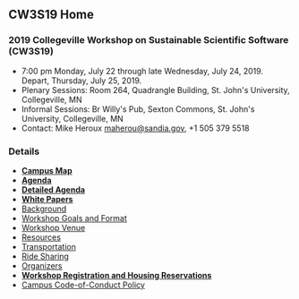 
## CW3S19 Home

### 2019 Collegeville Workshop on Sustainable Scientific Software (CW3S19)

- 7:00 pm Monday, July 22 through late Wednesday, July 24, 2019.  Depart, Thursday, July 25, 2019.
- Plenary Sessions: Room 264, Quadrangle Building, St. John's University, Collegeville, MN
- Informal Sessions: Br Willy's Pub, Sexton Commons, St. John's University, Collegeville, MN
- Contact: Mike Heroux <maherou@sandia.gov>, +1 505 379 5518

### Details
- [**Campus Map**](SJU-Campus-Map.pdf)
- [**Agenda**](Agenda.md)
- [**Detailed Agenda**](CW3S19-Agenda.pdf)
- [**White Papers**](WorkshopResources/WhitePapers/WhitePaperList.md)
- [Background](Background.md)
- [Workshop Goals and Format](GoalsFormat.md)
- [Workshop Venue](Venue.md)
- [Resources](Resources.md)
- [Transportation](Transportation.md)
- [Ride Sharing](Ride_sharing.md)
- [Organizers](Organizers.md)
- [**Workshop Registration and Housing Reservations**](Registration.md)
- [Campus Code-of-Conduct Policy](https://www.csbsju.edu/joint-student-development/title-ix)
